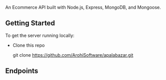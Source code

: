 
An Ecommerce API built with Node.js, Express, MongoDB, and Mongoose.

## Getting Started

To get the server running locally:

- Clone this repo

    git clone https://github.com/ArohiSoftware/apalabazar.git


## Endpoints
